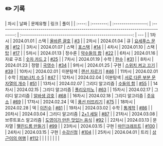 ## ✏️ 기록

|  차시  |    날짜    |      문제유형       |                                          링크                                           |                            풀이                             |
| :----: | :--------: | :-----------------: | :-------------------------------------------------------------------------------------: | :---------------------------------------------------------: | --- |
| 1차시  | 2024.01.01 |        스택         | <a href=https://school.programmers.co.kr/learn/courses/30/lessons/12909>올바른 괄호</a> |   [#3](https://github.com/AlgoLeadMe/AlgoLeadMe-4/pull/3)   |
| 2차시  | 2024.01.04 |         큐          |             <a href=https://www.acmicpc.net/problem/1158>요세푸스 문제</a>              |  [#12](https://github.com/AlgoLeadMe/AlgoLeadMe-4/pull/12)  |
| 3차시  | 2024.01.07 |        스택         |                <a href=https://www.acmicpc.net/problem/25556>포스택</a>                 |  [#14](https://github.com/AlgoLeadMe/AlgoLeadMe-4/pull/14)  |
| 4차시  | 2024.01.10 |        스택         |                   <a href=https://www.acmicpc.net/problem/2493>탑</a>                   |  [#17](https://github.com/AlgoLeadMe/AlgoLeadMe-4/pull/17)  |
| 5차시  | 2024.01.13 |       정수론        |              <a href=https://www.acmicpc.net/problem/9506>약수들의 합</a>               |  [#22](https://github.com/AlgoLeadMe/AlgoLeadMe-4/pull/22)  |
| 6차시  | 2024.01.16 |      자료 구조      |              <a href=https://www.acmicpc.net/problem/10816>숫자 카드 2</a>              |  [#25](https://github.com/AlgoLeadMe/AlgoLeadMe-4/pull/25)  |
| 7차시  | 2024.01.19 |        수학         |                  <a href=https://www.acmicpc.net/problem/1065>한수</a>                  |  [#31](https://github.com/AlgoLeadMe/AlgoLeadMe-4/pull/31)  |
| 8차시  | 2024.01.23 |        정렬         |                <a href=https://www.acmicpc.net/problem/10825>국영수</a>                 |  [#34](https://github.com/AlgoLeadMe/AlgoLeadMe-4/pull/34)  |
| 9차시  | 2024.01.25 |        구현         |            <a href=https://www.acmicpc.net/problem/1244>스위치 켜고 끄기</a>            |  [#39](https://github.com/AlgoLeadMe/AlgoLeadMe-4/pull/39)  |
| 10차시 | 2024.02.01 |      이분탐색       |              <a href=https://www.acmicpc.net/problem/1654>랜선 자르기</a>               |  [#46](https://github.com/AlgoLeadMe/AlgoLeadMe-4/pull/46)  |
| 11차시 | 2024.02.01 |        수학         |             <a href=https://www.acmicpc.net/problem/10870>피보나치 수 5</a>             |  [#47](https://github.com/AlgoLeadMe/AlgoLeadMe-4/pull/47)  |
| 12차시 | 2024.02.04 |      이분탐색       |     <a href=https://www.acmicpc.net/problem/11478>서로 다른 부분 문자열의 개수</a>      |  [#51](https://github.com/AlgoLeadMe/AlgoLeadMe-4/pull/51)  |
| 13차시 | 2024.02.07 |   그리디 알고리즘   |               <a href=https://www.acmicpc.net/problem/1789>수들의 합</a>                |  [#55](https://github.com/AlgoLeadMe/AlgoLeadMe-4/pull/55)  |
| 14차시 | 2024.02.15 |   그리디 알고리즘   |               <a href=https://www.acmicpc.net/problem/1343>폴리오미노</a>               |  [#63](https://github.com/AlgoLeadMe/AlgoLeadMe-4/pull/63)  |
| 15차시 | 2024.02.17 |   그리디 알고리즘   |              <a href=https://www.acmicpc.net/problem/1758>알바생 강호</a>               |  [#68](https://github.com/AlgoLeadMe/AlgoLeadMe-4/pull/68)  |
| 16차시 | 2024.02.18 |   그리디 알고리즘   |                <a href=https://www.acmicpc.net/problem/13305>주유소</a>                 |  [#69](https://github.com/AlgoLeadMe/AlgoLeadMe-4/pull/69)  |
| 17차시 | 2024.02.24 |         덱          |             <a href=https://www.acmicpc.net/problem/2346>풍선 터뜨리기</a>              |  [#75](https://github.com/AlgoLeadMe/AlgoLeadMe-4/pull/75)  |
| 18차시 | 2024.02.28 |         덱          |                 <a href=https://www.acmicpc.net/problem/2193>이친수</a>                 |  [#81](https://github.com/AlgoLeadMe/AlgoLeadMe-4/pull/81)  |
| 19차시 | 2024.03.02 |        수학         |                 <a href=https://www.acmicpc.net/problem/2108>통계학</a>                 |  [#86](https://github.com/AlgoLeadMe/AlgoLeadMe-4/pull/86)  |
| 20차시 | 2024.03.04 |   그리디 알고리즘   |               <a href=https://www.acmicpc.net/problem/11508>2+1 세일</a>                |  [#87](https://github.com/AlgoLeadMe/AlgoLeadMe-4/pull/87)  |
| 21차시 | 2024.03.08 | 브루트포스 알고리즘 |       <a href=https://www.acmicpc.net/problem/2961>도영이가 만든 맛있는 음식</a>        |  [#92](https://github.com/AlgoLeadMe/AlgoLeadMe-4/pull/92)  |
| 22차시 | 2024.03.13 |       문자열        |            <a href=https://www.acmicpc.net/problem/1213>팰린드롬 만들기</a>             |  [#99](https://github.com/AlgoLeadMe/AlgoLeadMe-4/pull/99)  |
| 23차시 | 2024.03.15 |        구현         |             <a href=https://www.acmicpc.net/problem/18111>마인크래프트</a>              | [#100](https://github.com/AlgoLeadMe/AlgoLeadMe-4/pull/100) |
| 24차시 | 2024.03.15 |        구현         |               <a href=https://www.acmicpc.net/problem/13414>수강신청</a>                | [#104](https://github.com/AlgoLeadMe/AlgoLeadMe-4/pull/104) |
| 25차시 | 2024.04.01 |        트리         |             <a href=https://www.acmicpc.net/problem/9372>상근이의 여행</a>              | [#112](https://github.com/AlgoLeadMe/AlgoLeadMe-4/pull/112) |
|        |            |                     |                                                                                         |                                                             |     |
